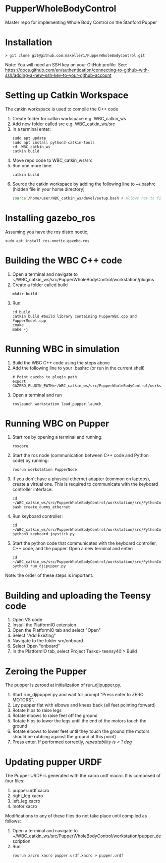 # PupperWholeBodyControl
Master repo for implementing Whole Body Control on the Stanford Pupper

# Installation
	> git clone git@github.com:makeller1/PupperWholeBodyControl.git

Note: You will need an SSH key on your GitHub profile. See: https://docs.github.com/en/authentication/connecting-to-github-with-ssh/adding-a-new-ssh-key-to-your-github-account

# Setting up Catkin Workspace
The catkin workspace is used to compile the C++ code
1. Create folder for catkin workspace
	e.g. WBC_catkin_ws
3. Add new folder called src
	e.g. WBC_catkin_ws/src
3. In a terminal enter:
	```
	sudo apt update
 	sudo apt install python3-catkin-tools
 	cd  WBC_catkin_ws
 	catkin build
	```
4. Move repo code to  WBC_catkin_ws/src
5. Run one more time:
	```
	catkin build
	```
6. Source the catkin workspace by adding the following line to ~/.bashrc (hidden file in your home directory)
	```bash
	source /home/user/WBC_catkin_ws/devel/setup.bash # Allows ros to find the specific executable inside the package
	```
# Installing gazebo_ros
Assuming you have the ros distro noetic,
```
sudo apt install ros-noetic-gazebo-ros
```
# Building the WBC C++ code
1. Open a terminal and navigate to ~/WBC_catkin_ws/src/PupperWholeBodyControl/workstation/plugins
2. Create a folder called build
	```
	mkdir build
	```
3. Run
	```
	cd build
	catkin build #build library containing PupperWBC.cpp and PupperModel.cpp
	cmake ..
	make -j
	```
# Running WBC in simulation
1. Build the WBC C++ code using the steps above
2. Add the following line to your .bashrc (or run in the current shell)
	```
	# Point gazebo to plugin path
	export GAZEBO_PLUGIN_PATH=~/WBC_catkin_ws/src/PupperWholeBodyControl/workstation/plugins/build
	```
3. Open a terminal and run
	```
	roslaunch workstation load_pupper.launch
	```
# Running WBC on Pupper
1. Start ros by opening a terminal and running:
	```
	roscore
	```
2. Start the ros node (communication between C++ code and Python code) by running:
	```
	rosrun workstation PupperNode
	```
3. If you don't have a physical ethernet adapter (common on laptops), create a virtual one. This is required to communicate with the keyboard controller interface.
	```
	cd ~/WBC_catkin_ws/src/PupperWholeBodyControl/workstation/src/PythonComms
	bash create_dummy_ethernet
	```
4. Run keyboard controller:
	```
	cd ~/WBC_catkin_ws/src/PupperWholeBodyControl/workstation/src/PythonComms/KeyboardController
	python3 keyboard_joystick.py
	```
5. Start the python code that communicates with the keyboard controller, C++ code, and the pupper. Open a new terminal and enter:
	```
	cd ~/WBC_catkin_ws/src/PupperWholeBodyControl/workstation/src/PythonComms
	python3 run_djipupper.py 
	```
Note: the order of these steps is important.

# Building and uploading the Teensy code
1. Open VS code
2. Install the PlatformIO extension
3. Open the PlatformIO tab and select "Open"
4. Select "Add Existing"
5. Navigate to the folder src/onboard
6. Select Open "onboard"
7. In the PlatformIO tab, select Project Tasks> teensy40 > Build 

# Zeroing the Pupper
The pupper is zeroed at initialization of run_djipupper.py. 
1. Start run_djipupper.py and wait for prompt "Press enter to ZERO MOTORS".
2. Lay pupper flat with elbows and knees back (all feet pointing forward)
3. Rotate hips to raise legs
4. Rotate elbows to raise feet off the ground
5. Rotate hips to lower the legs until the end of the motors touch the ground
6. Rotate elbows to lower feet until they touch the ground (the motors should be rubbing against the ground at this point)
7. Press enter.
If performed correctly, *repeatability is < 1 deg*

# Updating pupper URDF
The Pupper URDF is generated with the xacro urdf macro. It is composed of four files:
1. pupper.urdf.xacro
2. right_leg.xacro
3. left_leg.xacro
4. motor.xacro

Modifications to any of these files do not take place until compiled as follows:
1. Open a terminal and navigate to ~/WBC_catkin_ws/src/PupperWholeBodyControl/workstation/pupper_description
2. Run
	```
	rosrun xacro xacro pupper.urdf.xacro > pupper.urdf
	```
